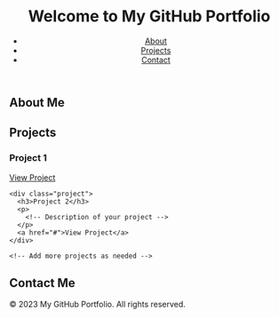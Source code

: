<!DOCTYPE html>
<html lang="en">
<head>
  <meta charset="UTF-8">
  <meta name="viewport" content="width=device-width, initial-scale=1.0">
  <title>My GitHub Portfolio</title>
  <link rel="stylesheet" href="styles.css"> <!-- External CSS file for styling -->
</head>
<body>
  <header>
    <h1>Welcome to My GitHub Portfolio</h1>
    <nav>
      <ul>
        <li><a href="#about">About</a></li>
        <li><a href="#projects">Projects</a></li>
        <li><a href="#contact">Contact</a></li>
      </ul>
    </nav>
  </header>

  <section id="about">
    <h2>About Me</h2>
    <p>
      <!-- Your introduction and bio here -->
    </p>
  </section>

  <section id="projects">
    <h2>Projects</h2>
    <div class="project">
      <h3>Project 1</h3>
      <p>
        <!-- Description of your project -->
      </p>
      <a href="#">View Project</a>
    </div>

    <div class="project">
      <h3>Project 2</h3>
      <p>
        <!-- Description of your project -->
      </p>
      <a href="#">View Project</a>
    </div>

    <!-- Add more projects as needed -->
  </section>

  <section id="contact">
    <h2>Contact Me</h2>
    <p>
      <!-- Your contact information, such as email or social media links -->
    </p>
  </section>

  <footer>
    <p>&copy; 2023 My GitHub Portfolio. All rights reserved.</p>
  </footer>

  <script src="script.js"></script> <!-- External JavaScript file for additional functionality -->
</body>
</html>
